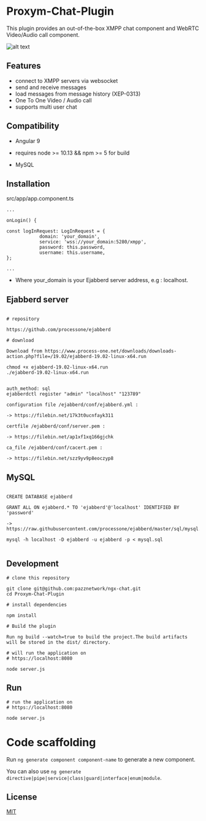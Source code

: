 # Proxym-Chat-Plugin

This plugin provides an out-of-the-box XMPP chat component and WebRTC Video/Audio call component.

![alt text](https://i.ibb.co/7VJTQ0j/archi.jpg)

## Features

- connect to XMPP servers via websocket
- send and receive messages
- load messages from message history (XEP-0313)
- One To One Video / Audio call
- supports multi user chat

## Compatibility

- Angular 9

- requires node >= 10.13 && npm >= 5 for build

- MySQL

## Installation

src/app/app.component.ts

```Ejabberd
...

onLogin() {

const logInRequest: LogInRequest = {
            domain: 'your_domain',
            service: 'wss://your_domain:5280/xmpp',
            password: this.password,
            username: this.username,      
};

...
```
- Where your_domain is your Ejabberd server address, e.g : localhost.

## Ejabberd server
```

# repository

https://github.com/processone/ejabberd

# download

Download from https://www.process-one.net/downloads/downloads-action.php?file=/19.02/ejabberd-19.02-linux-x64.run
```
```
chmod +x ejabberd-19.02-linux-x64.run
./ejabberd-19.02-linux-x64.run


auth_method: sql
ejabberdctl register "admin" "localhost" "123789"

```

```
configuration file /ejabberd/conf/ejabberd.yml :

-> https://filebin.net/17k3t0ucnfayk311

certfile /ejabberd/conf/server.pem :

-> https://filebin.net/ap1xf1xq166gjchk

ca_file /ejabberd/conf/cacert.pem :

-> https://filebin.net/szz9yv9p8eoczyp8

```
## MySQL

```

CREATE DATABASE ejabberd

GRANT ALL ON ejabberd.* TO 'ejabberd'@'localhost' IDENTIFIED BY 'password'

-> https://raw.githubusercontent.com/processone/ejabberd/master/sql/mysql.sql

mysql -h localhost -D ejabberd -u ejabberd -p < mysql.sql


```
## Development

```
# clone this repository

git clone git@github.com:pazznetwork/ngx-chat.git
cd Proxym-Chat-Plugin

# install dependencies

npm install

# Build the plugin

Run ng build --watch=true to build the project.The build artifacts will be stored in the dist/ directory.

# will run the application on
# https://localhost:8080

node server.js

```
## Run
```
# run the application on
# https://localhost:8080

node server.js
```
# Code scaffolding
Run ```ng generate component component-name``` to generate a new component.

You can also use ```ng generate directive|pipe|service|class|guard|interface|enum|module```.

## License
[MIT](https://choosealicense.com/licenses/mit/)

